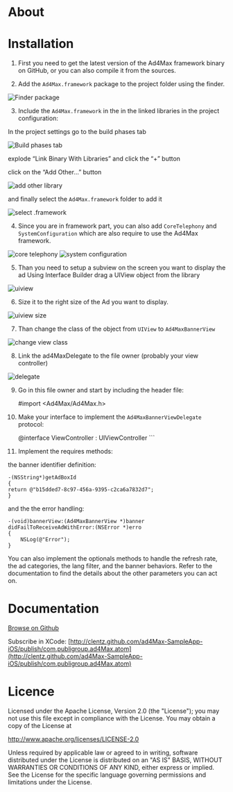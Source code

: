 About
=======================

Installation
=======================

1) First you need to get the latest version of the Ad4Max framework binary on GitHub, or you can also compile it from the sources.2) Add the `Ad4Max.framework` package to the project folder using the finder.

![Finder package](http://clentz.github.com/ad4Max-SampleApp-iOS/tutorial/01.png)

3) Include the `Ad4Max.framework` in the in the linked libraries in the project configuration:

In the project settings go to the build phases tab

![Build phases tab](http://clentz.github.com/ad4Max-SampleApp-iOS/tutorial/02.png)


explode “Link Binary With Libraries” and click the “+” button

click on the “Add Other...” button

![add other library](http://clentz.github.com/ad4Max-SampleApp-iOS/tutorial/03.png)and finally select the `Ad4Max.framework` folder to add it

![select .framework](http://clentz.github.com/ad4Max-SampleApp-iOS/tutorial/04.png)

4) Since you are in framework part, you can also add `CoreTelephony` and `SystemConfiguration` which are  also require to use the Ad4Max framework.

![core telephony](http://clentz.github.com/ad4Max-SampleApp-iOS/tutorial/05.png)
![system configuration](http://clentz.github.com/ad4Max-SampleApp-iOS/tutorial/06.png)

5) Than you need to setup a subview on the screen you want to display the adUsing Interface Builder drag a UIView object from the library

![uiview](http://clentz.github.com/ad4Max-SampleApp-iOS/tutorial/07.png)6) Size it to the right size of the Ad you want to display.

![uiview size](http://clentz.github.com/ad4Max-SampleApp-iOS/tutorial/08.png)

7) Than change the class of the object from `UIView` to `Ad4MaxBannerView`

![change view class](http://clentz.github.com/ad4Max-SampleApp-iOS/tutorial/09.png)

8) Link the ad4MaxDelegate to the file owner (probably your view controller)

![delegate](http://clentz.github.com/ad4Max-SampleApp-iOS/tutorial/10.png)9) Go in this file owner and start by including the header file:

	#import <Ad4Max/Ad4Max.h>10) Make your interface to implement the `Ad4MaxBannerViewDelegate` protocol:	@interface ViewController : UIViewController <Ad4MaxBannerViewDelegate>```11) Implement the requires methods:	
the banner identifier definition:

	-(NSString*)getAdBoxId	{	return @"b15dded7-8c97-456a-9395-c2ca6a7832d7";	}

and the the error handling:

	-(void)bannerView:(Ad4MaxBannerView *)banner didFailToReceiveAdWithError:(NSError *)erro
	{	    NSLog(@"Error");	}You can also implement the optionals methods to handle the refresh rate, the ad categories, the lang filter, and the banner behaviors. Refer to the documentation to find the details about the other parameters you can act on.

Documentation
========


[Browse on Github](http://clentz.github.com/ad4Max-SampleApp-iOS/)

Subscribe in XCode: [http://clentz.github.com/ad4Max-SampleApp-iOS/publish/com.publigroup.ad4Max.atom](http://clentz.github.com/ad4Max-SampleApp-iOS/publish/com.publigroup.ad4Max.atom)

Licence
===========

Licensed under the Apache License, Version 2.0 (the "License"); you may not
use this file except in compliance with the License.  You may obtain a copy
of the License at

http://www.apache.org/licenses/LICENSE-2.0

Unless required by applicable law or agreed to in writing, software
distributed under the License is distributed on an "AS IS" BASIS, WITHOUT
WARRANTIES OR CONDITIONS OF ANY KIND, either express or implied.  See the
License for the specific language governing permissions and limitations under
the License.